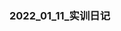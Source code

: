 <div style='display: none'>
  Date: 2022-01-15 10:18:38
  LastEditors: gyg
  LastEditTime: 2022-01-15 10:37:15
  FilePath: \test\2022_01_15.mm.md
</div>

### 2022_01_11_实训日记

